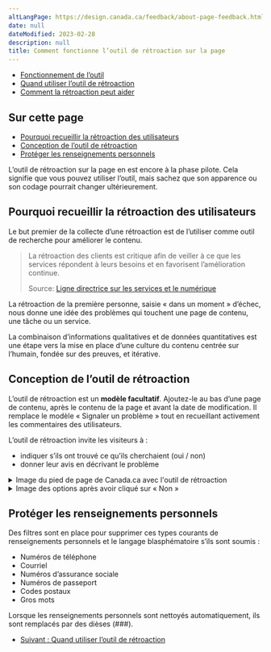 ```yaml
---
altLangPage: https://design.canada.ca/feedback/about-page-feedback.html
date: null
dateModified: 2023-02-28
description: null
title: Comment fonctionne l’outil de rétroaction sur la page
---
```


<div class="gc-stp-stp">
	<div class="row">
		<ul class="toc lst-spcd col-md-12">
			<li class="col-md-4 col-sm-6"><a class="list-group-item active" href="fonctionnement.html">Fonctionnement de l’outil</a></li>
			<li class="col-md-4 col-sm-6"><a class="list-group-item" href="quand.html">Quand utiliser l’outil de rétroaction</a></li>
			<li class="col-md-4 col-sm-6"><a class="list-group-item" href="ameliorer.html">Comment la rétroaction peut aider</a></li>
		</ul>
	</div>
</div>

## Sur cette page

* [Pourquoi recueillir la rétroaction des utilisateurs](#pourquoi-recueillir-la-rétroaction-des-utilisateurs)
* [Conception de l’outil de rétroaction](#conception-de-loutil-de-rétroaction)
* [Protéger les renseignements personnels](#protéger-les-renseignements-personnels)

L’outil de rétroaction sur la page en est encore à la phase pilote. Cela signifie que vous pouvez utiliser l’outil, mais sachez que son apparence ou son codage pourrait changer ultérieurement.

## Pourquoi recueillir la rétroaction des utilisateurs

Le but premier de la collecte d’une rétroaction est de l’utiliser comme outil de recherche pour améliorer le contenu.

> La rétroaction des clients est critique afin de veiller à ce que les services répondent à leurs besoins et en favorisent l’amélioration continue.
>
> Source: [Ligne directrice sur les services et le numérique](https://www.canada.ca/fr/gouvernement/systeme/gouvernement-numerique/ligne-directrice-services-numerique.html#ToC2_2)

La rétroaction de la première personne, saisie «&nbsp;dans un moment&nbsp;» d’échec, nous donne une idée des problèmes qui touchent une page de contenu, une tâche ou un service.

La combinaison d’informations qualitatives et de données quantitatives est une étape vers la mise en place d’une culture du contenu centrée sur l’humain, fondée sur des preuves, et itérative.

## Conception de l’outil de rétroaction

L’outil de rétroaction est un **modèle facultatif**. Ajoutez-le au bas d’une page de contenu, après le contenu de la page et avant la date de modification. Il remplace le modèle «&nbsp;Signaler un problème&nbsp;» tout en recueillant activement les commentaires des utilisateurs.

L’outil de rétroaction invite les visiteurs à&nbsp;:

* indiquer s’ils ont trouvé ce qu’ils cherchaient (oui / non)
* donner leur avis en décrivant le problème

<details>
	<summary>Image du pied de page de Canada.ca avec l'outil de rétroaction</summary>
	<figure class="mrgn-tp-lg">
		<img class="img-responsive border" alt="Image du pied de page, avec l'outil de rétroaction placé après le contenu de la page et avant la date modifiée" src="images/footer-feedback-fr.png" />
	</figure>
</details>

<details>
	<summary>Image des options après avoir cliqué sur «&nbsp;Non&nbsp;»</summary>
  <figure class="mrgn-tp-lg">
    <img class="img-responsive border" alt="Une longue description peut être trouvée après l'image." src="images/description-fr.jpg" />
    <figcaption>
      <details>
        <summary>Outil de rétroaction</summary>
        <p>Il y a le texte «&nbsp;Vous ne recevrez aucune réponse. N'incluez pas de renseignements personnels (téléphone, courriel, NAS, renseignements financiers, médicaux ou professionnels). Maximum 300 caractères&nbsp;», suivi d’un champ de texte pour fournir plus de détails.</p>
      </details>
    </figcaption>
  </figure>
</details>

## Protéger les renseignements personnels

Des filtres sont en place pour supprimer ces types courants de renseignements personnels et le langage blasphématoire s’ils sont soumis&nbsp;:

* Numéros de téléphone
* Courriel
* Numéros d’assurance sociale
* Numéros de passeport
* Codes postaux
* Gros mots

Lorsque les renseignements personnels sont nettoyés automatiquement, ils sont remplacés par des dièses (###).
<nav role="navigation" class="mrgn-bttm-lg">
  <ul class="pager">
    <li class="next"><a href="quand.html" rel="next">Suivant&nbsp;: Quand utiliser l’outil de rétroaction</a></li>
  </ul>
</nav>
